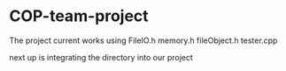 ﻿# COP-team-project
The project current works using 
FileIO.h
memory.h
fileObject.h
tester.cpp

next up is integrating the directory into our project
